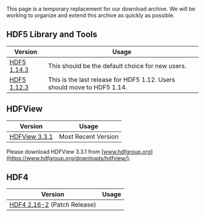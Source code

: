 This page is a temporary replacement for our download archive. We will be working to organize and extend this archive as quickly as possible. 

## HDF5 Library and Tools

| Version | Usage | 
| ---- | ----| 
| [HDF5 1.14.3](/hdf5/hdf5_1_14_3.md) | This should be the default choice for new users. | 
| [HDF5 1.12.3](/hdf5/hdf5_1_12_3.md) | This is the last release for HDF5 1.12. Users should move to HDF5 1.14. | 

## HDFView
 
| Version | Usage | 
| ---- | ----| 
| [HDFView 3.3.1](/hdfview/hdfview3_3_1.md) | Most Recent Version | 

Please download HDFView 3.3.1 from [www.hdfgroup.org](https://www.hdfgroup.org/downloads/hdfview/). 

## HDF4 

| Version | Usage | 
| ---- | ----| 
| [HDF4 2.16-2](hdf4/hdf4_2_16-2.md) (Patch Release) || 
